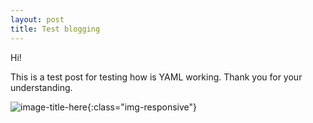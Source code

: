 ```yaml
---
layout: post
title: Test blogging
---
```


Hi!

This is a test post for testing how is YAML working. Thank you for your understanding.

![image-title-here](C:\Users\iybay\Documents\GitHub\blog\img/Regular-Show-Season-2-Episode-17-See-You-There.jpg){:class="img-responsive"}

